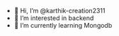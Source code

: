 - 👋 Hi, I’m @karthik-creation2311
- 👀 I’m interested in backend
- 🌱 I’m currently learning Mongodb

